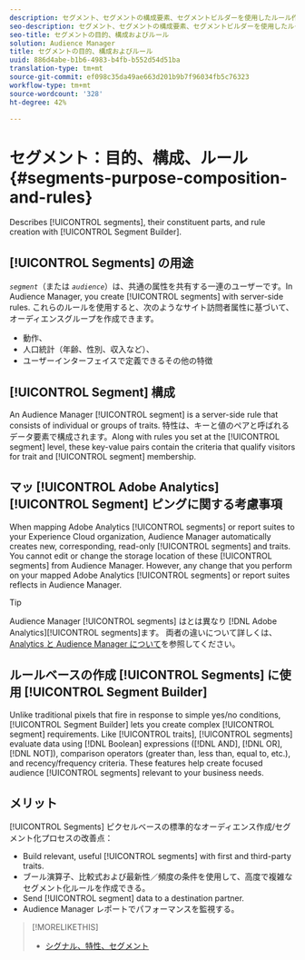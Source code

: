 ```yaml
---
description: セグメント、セグメントの構成要素、セグメントビルダーを使用したルール作成について説明します。
seo-description: セグメント、セグメントの構成要素、セグメントビルダーを使用したルール作成について説明します。
seo-title: セグメントの目的、構成およびルール
solution: Audience Manager
title: セグメントの目的、構成およびルール
uuid: 886d4abe-b1b6-4983-b4fb-b552d54d51ba
translation-type: tm+mt
source-git-commit: ef098c35da49ae663d201b9b7f96034fb5c76323
workflow-type: tm+mt
source-wordcount: '328'
ht-degree: 42%

---
```



# セグメント：目的、構成、ルール {#segments-purpose-composition-and-rules}

Describes [!UICONTROL segments], their constituent parts, and rule creation with [!UICONTROL Segment Builder].

## [!UICONTROL Segments] の用途

*`segment`*（または *`audience`*）は、共通の属性を共有する一連のユーザーです。In Audience Manager, you create [!UICONTROL segments] with server-side rules. これらのルールを使用すると、次のようなサイト訪問者属性に基づいて、オーディエンスグループを作成できます。

* 動作、
* 人口統計（年齢、性別、収入など）、
* ユーザーインターフェイスで定義できるその他の特徴

## [!UICONTROL Segment] 構成

An Audience Manager [!UICONTROL segment] is a server-side rule that consists of individual or groups of traits. 特性は、キーと値のペアと呼ばれるデータ要素で構成されます。Along with rules you set at the [!UICONTROL segment] level, these key-value pairs contain the criteria that qualify visitors for trait and [!UICONTROL segment] membership.

## マッ [!UICONTROL Adobe Analytics][!UICONTROL Segment] ピングに関する考慮事項

When mapping Adobe Analytics [!UICONTROL segments] or report suites to your Experience Cloud organization, Audience Manager automatically creates new, corresponding, read-only [!UICONTROL segments] and traits. You cannot edit or change the storage location of these [!UICONTROL segments] from Audience Manager. However, any change that you perform on your mapped Adobe Analytics [!UICONTROL segments] or report suites reflects in Audience Manager.

>[!TIP]
>
>Audience Manager [!UICONTROL segments] はとは異なり [!DNL Adobe Analytics][!UICONTROL segments]ます。 両者の違いについて詳しくは、[Analytics と Audience Manager について](https://docs.adobe.com/content/help/ja-JP/analytics/integration/audience-analytics/audience-analytics-workflow/aam-analytics-segments.html)を参照してください。

## ルールベースの作成 [!UICONTROL Segments] に使用 [!UICONTROL Segment Builder]

Unlike traditional pixels that fire in response to simple yes/no conditions, [!UICONTROL Segment Builder] lets you create complex [!UICONTROL segment] requirements. Like [!UICONTROL traits], [!UICONTROL segments] evaluate data using [!DNL Boolean] expressions ([!DNL AND], [!DNL OR], [!DNL NOT]), comparison operators (greater than, less than, equal to, etc.), and recency/frequency criteria. These features help create focused audience [!UICONTROL segments] relevant to your business needs.

## メリット

[!UICONTROL Segments] ピクセルベースの標準的なオーディエンス作成/セグメント化プロセスの改善点：

* Build relevant, useful [!UICONTROL segments] with first and third-party traits.
* ブール演算子、比較式および最新性／頻度の条件を使用して、高度で複雑なセグメント化ルールを作成できる。
* Send [!UICONTROL segment] data to a destination partner.
* Audience Manager レポートでパフォーマンスを監視する。

>[!MORELIKETHIS]
>
>* [シグナル、特性、セグメント](../../reference/signal-trait-segment.md)

